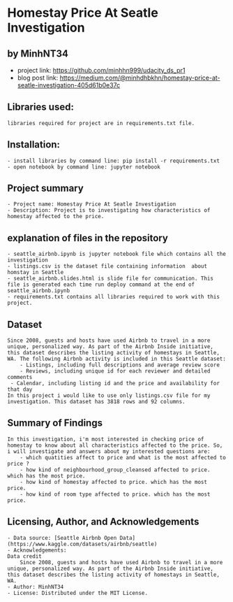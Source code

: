 # Homestay Price At Seatle Investigation
## by MinhNT34

- project link: https://github.com/minhhn999/udacity_ds_pr1
- blog post link: https://medium.com/@minhdhbkhn/homestay-price-at-seatle-investigation-405d61b0e37c

## Libraries used:
    libraries required for project are in requirements.txt file.

## Installation:
    - install libraries by command line: pip install -r requirements.txt
    - open notebook by command line: jupyter notebook

## Project summary
    - Project name: Homestay Price At Seatle Investigation
    - Description: Project is to investigating how characteristics of homestay affected to the price.

## explanation of files in the repository
    - seattle_airbnb.ipynb is jupyter notebook file which contains all the investigation
    - listings.csv is the dataset file containing information  about homstay in Seattle
    - seattle_airbnb.slides.html is slide file for communication. This file is generated each time run deploy command at the end of seattle_airbnb.ipynb
    - requirements.txt contains all libraries required to work with this project.

## Dataset
    Since 2008, guests and hosts have used Airbnb to travel in a more unique, personalized way. As part of the Airbnb Inside initiative, this dataset describes the listing activity of homestays in Seattle, WA. The following Airbnb activity is included in this Seattle dataset:
        - Listings, including full descriptions and average review score
        - Reviews, including unique id for each reviewer and detailed comments
     - Calendar, including listing id and the price and availability for that day
    In this project i would like to use only listings.csv file for my investigation. This dataset has 3818 rows and 92 columns.


## Summary of Findings
    In this investigation, i'm most interested in checking price of homestay to know about all characteristics affected to the price. So, i will investigate and answers about my interested questions are:
        - which quatities affect to price and what is the most affected to price ?
        - how kind of neighbourhood_group_cleansed affected to price. which has the most price.
        - how kind of homestay affected to price. which has the most price.
        - how kind of room type affected to price. which has the most price.

## Licensing, Author, and Acknowledgements
    - Data source: [Seattle Airbnb Open Data](https://www.kaggle.com/datasets/airbnb/seattle)
    - Acknowledgements:
    Data credit
        Since 2008, guests and hosts have used Airbnb to travel in a more unique, personalized way. As part of the Airbnb Inside initiative, this dataset describes the listing activity of homestays in Seattle, WA.
    - Author: MinhNT34
    - License: Distributed under the MIT License.
